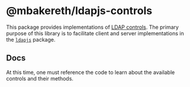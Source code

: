 # @mbakereth/ldapjs-controls

This package provides implementations of [LDAP controls][controls]. The
primary purpose of this library is to facilitate client and server
implementations in the [`ldapjs`](https://npm.im/ldapjs) package.

## Docs

At this time, one must reference the code to learn about the available
controls and their methods.

[controls]: https://datatracker.ietf.org/doc/html/rfc4511#section-4.1.11
